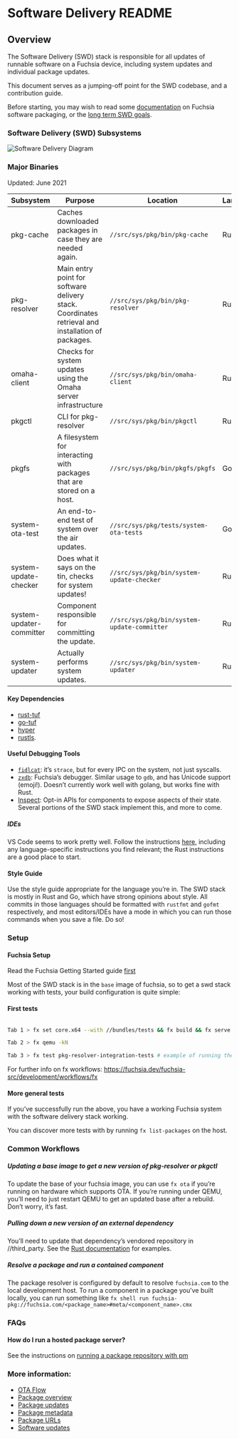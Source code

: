 # Software Delivery README

## Overview

The Software Delivery (SWD) stack is responsible for all updates of runnable
software on a Fuchsia device, including system updates and individual package
updates.

This document serves as a jumping-off point for the SWD codebase, and a
contribution guide.

Before starting, you may wish to read some [documentation][packaging-docs] on
Fuchsia software packaging, or the [long term SWD goals][goals].

### Software Delivery (SWD) Subsystems

![Software Delivery Diagram](doc/overview.png)

### Major Binaries

Updated: June 2021

| Subsystem                 | Purpose                                                                                            | Location                                     | Language |
|-----------------------    |----------------------------------------------------------------------------------------------------|----------------------------------------------|----------|
| pkg-cache                 | Caches downloaded packages in case they are needed again.                                          | `//src/sys/pkg/bin/pkg-cache`                | Rust     |
| pkg-resolver              | Main entry point for software delivery stack. Coordinates retrieval and  installation of packages. | `//src/sys/pkg/bin/pkg-resolver`             | Rust     |
| omaha-client              | Checks for system updates using the Omaha server infrastructure                                    | `//src/sys/pkg/bin/omaha-client`             | Rust     |
| pkgctl                    | CLI for pkg-resolver                                                                               | `//src/sys/pkg/bin/pkgctl`                   | Rust     |
| pkgfs                     | A filesystem for interacting with packages that are stored on a host.                              | `//src/sys/pkg/bin/pkgfs/pkgfs`              | Go       |
| system-ota-test           | An end-to-end test of system over the air updates.                                                 | `//src/sys/pkg/tests/system-ota-tests`       | Go       |
| system-update-checker     | Does what it says on the tin, checks for system updates!                                           | `//src/sys/pkg/bin/system-update-checker`    | Rust     |
| system-updater-committer  | Component responsible for committing the update.                                                   | `//src/sys/pkg/bin/system-update-committer`  | Rust     |
| system-updater            | Actually performs system updates.                                                                  | `//src/sys/pkg/bin/system-updater`           | Rust     |

#### Key Dependencies

*   [rust-tuf](https://fuchsia.googlesource.com/third_party/rust_crates/mirrors/rust-tuf/)
*   [go-tuf](https://fuchsia.googlesource.com/third_party/go-tuf/)
*   [hyper](https://github.com/hyperium/hyper)
*   [rustls](https://github.com/ctz/rustls).

#### Useful Debugging Tools

*   [`fidlcat`](https://fuchsia.dev/fuchsia-src/development/tools/fidl_inspecting):
    it’s `strace`, but for every IPC on the system, not just syscalls.
*   [`zxdb`](https://fuchsia.dev/fuchsia-src/development/debugger/debugger_usage):
    Fuchsia’s debugger. Similar usage to `gdb`, and has Unicode support
    (emoji!). Doesn’t currently work well with golang, but works fine with Rust.
*   [Inspect](https://fuchsia.dev/fuchsia-src/development/inspect): Opt-in APIs
    for components to expose aspects of their state. Several portions of the SWD
    stack implement this, and more to come.

##### IDEs

VS Code seems to work pretty well. Follow the instructions
[here](https://fuchsia.dev/fuchsia-src/development/editors/vscode), including
any language-specific instructions you find relevant; the Rust instructions are
a good place to start.

#### Style Guide

Use the style guide appropriate for the language you’re in. The SWD stack is
mostly in Rust and Go, which have strong opinions about style. All commits in
those languages should be formatted with `rustfmt` and `gofmt` respectively, and
most editors/IDEs have a mode in which you can run those commands when you save
a file. Do so!

### Setup

#### Fuchsia Setup

Read the Fuchsia Getting Started guide
[first](https://fuchsia.googlesource.com/fuchsia/+/HEAD/docs/get-started/index.md)

Most of the SWD stack is in the `base` image of fuchsia, so to get a swd stack
working with tests, your build configuration is quite simple:

#### First tests

```sh

Tab 1 > fx set core.x64 --with //bundles/tests && fx build && fx serve

Tab 2 > fx qemu -kN

Tab 3 > fx test pkg-resolver-integration-tests # example of running the pkg-resolver integration tests

```

For further info on fx workflows:
https://fuchsia.dev/fuchsia-src/development/workflows/fx

#### More general tests

If you’ve successfully run the above, you have a working Fuchsia system with the
software delivery stack working.

You can discover more tests with by running `fx list-packages` on the host.

### Common Workflows

##### Updating a base image to get a new version of pkg-resolver or pkgctl

To update the base of your fuchsia image, you can use `fx ota` if you’re
running on hardware which supports OTA. If you’re running under QEMU, you’ll
need to just restart QEMU to get an updated base after a rebuild. Don’t worry,
it’s fast.

##### Pulling down a new version of an external dependency

You’ll need to update that dependency’s vendored repository in //third_party.
See the
[Rust documentation](/docs/development/languages/rust/third_party.md#steps-to-update-a-third_party-crate)
for examples.

##### Resolve a package and run a contained component

The package resolver is configured by default to resolve `fuchsia.com` to the
local development host. To run a component in a package you’ve built locally,
you can run something like `fx shell run
fuchsia-pkg://fuchsia.com/<package_name>#meta/<component_name>.cmx`

### FAQs

#### How do I run a hosted package server?

See the instructions on
[running a package repository with pm](https://fuchsia.dev/fuchsia-src/development/idk/documentation/packages)

### More information:

*   [OTA Flow](/docs/concepts/packages/ota.md)
*   [Package overview](/docs/development/idk/documentation/packages.md)
*   [Package updates](/docs/concepts/packages/package_update.md)
*   [Package metadata](/docs/concepts/packages/package.md)
*   [Package URLs](/docs/concepts/packages/package_url.md)
*   [Software updates](/docs/concepts/system/software_update_system.md)


[packaging-docs]: /docs/concepts/packages/package.md
[goals]: /docs/contribute/governance/rfcs/0133_swd_goals.md
